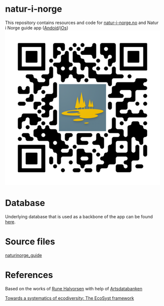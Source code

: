 # natur-i-norge

This repository contains resources and code for [natur-i-norge.no](https://natur-i-norge.no/) and Natur i Norge guide
app ([Andoid](https://play.google.com/store/apps/details?id=no.naturinorge.naturinorge_guide)/[iOs](https://apps.apple.com/us/app/natur-i-norge-guide/id1495898327))
![](graphics/qr-code.png)

# Database

Underlying database that is used as a backbone of the app can be found [here](naturinorge_guide/assets/nin_database.db).

# Source files
[naturinorge_guide](naturinorge_guide/)

# References
Based on the works of [Rune Halvorsen](https://www.nhm.uio.no/om/organisasjon/forskning-samlinger/personer/runeho/) with help of [Artsdatabanken](https://artsdatabanken.no/)

[Towards a systematics of ecodiversity: The EcoSyst framework](https://doi.org/10.1111/geb.13164)
